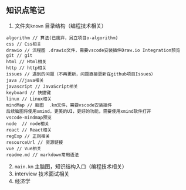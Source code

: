 ## 知识点笔记
1. 文件夹`known` 目录结构（编程技术相关）
```
algorithm // 算法(已废弃，另立项目o-algorithm)
css // Css相关
drawio // 流程图 .drawio文件，需要vscode安装插件Draw.io Integration预览
git // git
html // Html相关
http // http相关
issues // 遇到的问题（不再更新，问题直接更新在github项目Issues）
java //java相关
javascript // JavaScript相关
keyboard // 快捷键
linux // Linux相关
mindMap // 脑图  .km文件，需要vscode安装插件
后续脑图将使用xmind，更美的UI，更好的功能，需要使用xmind软件打开
vscode-mindmap预览
node  // node相关
react // React相关
regExp // 正则相关
resourceUrl // 资源链接
vue // Vue相关
readme.md // markdown常用语法
```
2. `main.km`  主脑图，知识结构入口（编程技术相关）
3. interview 技术面试相关
4. 经济学
